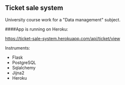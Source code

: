 Ticket sale system
---
University course work for a "Data management" subject.

####App is running on Heroku:

https://ticket-sale-system.herokuapp.com/api/ticket/view

Instruments:
* Flask
* PostgreSQL
* Sqlalchemy
* Jijna2
* Heroku
